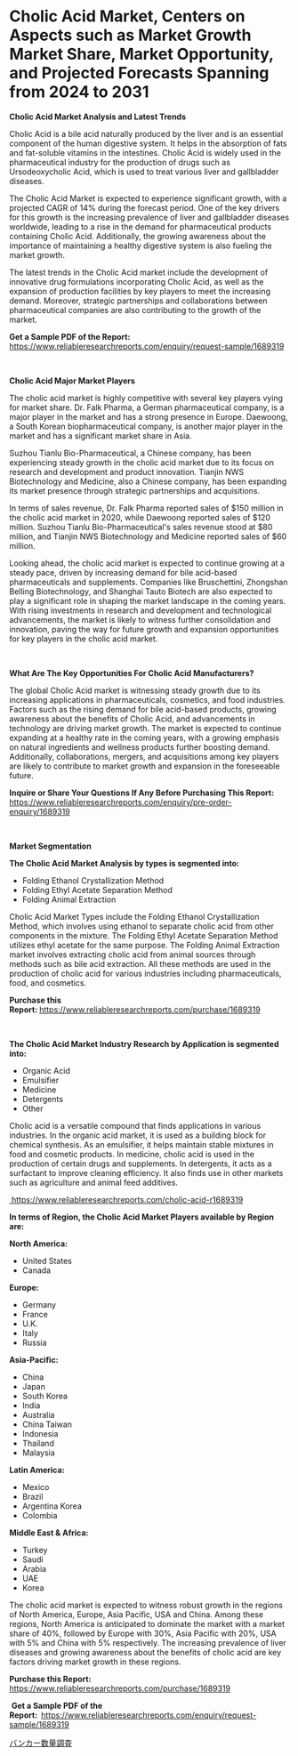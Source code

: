 <p><h1>Cholic Acid Market, Centers on Aspects such as Market Growth Market Share, Market Opportunity, and Projected Forecasts Spanning from 2024 to 2031</h1></p><p><strong>Cholic Acid Market Analysis and Latest Trends</strong></p>
<p><p>Cholic Acid is a bile acid naturally produced by the liver and is an essential component of the human digestive system. It helps in the absorption of fats and fat-soluble vitamins in the intestines. Cholic Acid is widely used in the pharmaceutical industry for the production of drugs such as Ursodeoxycholic Acid, which is used to treat various liver and gallbladder diseases.</p><p>The Cholic Acid Market is expected to experience significant growth, with a projected CAGR of 14% during the forecast period. One of the key drivers for this growth is the increasing prevalence of liver and gallbladder diseases worldwide, leading to a rise in the demand for pharmaceutical products containing Cholic Acid. Additionally, the growing awareness about the importance of maintaining a healthy digestive system is also fueling the market growth.</p><p>The latest trends in the Cholic Acid market include the development of innovative drug formulations incorporating Cholic Acid, as well as the expansion of production facilities by key players to meet the increasing demand. Moreover, strategic partnerships and collaborations between pharmaceutical companies are also contributing to the growth of the market.</p></p>
<p><strong>Get a Sample PDF of the Report:&nbsp;</strong> <a href="https://www.reliableresearchreports.com/enquiry/request-sample/1689319">https://www.reliableresearchreports.com/enquiry/request-sample/1689319</a></p>
<p>&nbsp;</p>
<p><strong>Cholic Acid Major Market Players</strong></p>
<p><p>The cholic acid market is highly competitive with several key players vying for market share. Dr. Falk Pharma, a German pharmaceutical company, is a major player in the market and has a strong presence in Europe. Daewoong, a South Korean biopharmaceutical company, is another major player in the market and has a significant market share in Asia.</p><p>Suzhou Tianlu Bio-Pharmaceutical, a Chinese company, has been experiencing steady growth in the cholic acid market due to its focus on research and development and product innovation. Tianjin NWS Biotechnology and Medicine, also a Chinese company, has been expanding its market presence through strategic partnerships and acquisitions.</p><p>In terms of sales revenue, Dr. Falk Pharma reported sales of $150 million in the cholic acid market in 2020, while Daewoong reported sales of $120 million. Suzhou Tianlu Bio-Pharmaceutical's sales revenue stood at $80 million, and Tianjin NWS Biotechnology and Medicine reported sales of $60 million.</p><p>Looking ahead, the cholic acid market is expected to continue growing at a steady pace, driven by increasing demand for bile acid-based pharmaceuticals and supplements. Companies like Bruschettini, Zhongshan Belling Biotechnology, and Shanghai Tauto Biotech are also expected to play a significant role in shaping the market landscape in the coming years. With rising investments in research and development and technological advancements, the market is likely to witness further consolidation and innovation, paving the way for future growth and expansion opportunities for key players in the cholic acid market.</p></p>
<p>&nbsp;</p>
<p><strong>What Are The Key Opportunities For Cholic Acid Manufacturers?</strong></p>
<p><p>The global Cholic Acid market is witnessing steady growth due to its increasing applications in pharmaceuticals, cosmetics, and food industries. Factors such as the rising demand for bile acid-based products, growing awareness about the benefits of Cholic Acid, and advancements in technology are driving market growth. The market is expected to continue expanding at a healthy rate in the coming years, with a growing emphasis on natural ingredients and wellness products further boosting demand. Additionally, collaborations, mergers, and acquisitions among key players are likely to contribute to market growth and expansion in the foreseeable future.</p></p>
<p><strong>Inquire or Share Your Questions If Any Before Purchasing This Report:</strong> <a href="https://www.reliableresearchreports.com/enquiry/pre-order-enquiry/1689319">https://www.reliableresearchreports.com/enquiry/pre-order-enquiry/1689319</a></p>
<p>&nbsp;</p>
<p><strong>Market Segmentation</strong></p>
<p><strong>The Cholic Acid Market Analysis by types is segmented into:</strong></p>
<p><ul><li>Folding Ethanol Crystallization Method</li><li>Folding Ethyl Acetate Separation Method</li><li>Folding Animal Extraction</li></ul></p>
<p><p>Cholic Acid Market Types include the Folding Ethanol Crystallization Method, which involves using ethanol to separate cholic acid from other components in the mixture. The Folding Ethyl Acetate Separation Method utilizes ethyl acetate for the same purpose. The Folding Animal Extraction market involves extracting cholic acid from animal sources through methods such as bile acid extraction. All these methods are used in the production of cholic acid for various industries including pharmaceuticals, food, and cosmetics.</p></p>
<p><strong>Purchase this Report:&nbsp;</strong><a href="https://www.reliableresearchreports.com/purchase/1689319">https://www.reliableresearchreports.com/purchase/1689319</a></p>
<p>&nbsp;</p>
<p><strong>The Cholic Acid Market Industry Research by Application is segmented into:</strong></p>
<p><ul><li>Organic Acid</li><li>Emulsifier</li><li>Medicine</li><li>Detergents</li><li>Other</li></ul></p>
<p><p>Cholic acid is a versatile compound that finds applications in various industries. In the organic acid market, it is used as a building block for chemical synthesis. As an emulsifier, it helps maintain stable mixtures in food and cosmetic products. In medicine, cholic acid is used in the production of certain drugs and supplements. In detergents, it acts as a surfactant to improve cleaning efficiency. It also finds use in other markets such as agriculture and animal feed additives.</p></p>
<p><a href="https://www.reliableresearchreports.com/cholic-acid-r1689319">&nbsp;https://www.reliableresearchreports.com/cholic-acid-r1689319</a></p>
<p><strong>In terms of Region, the Cholic Acid Market Players available by Region are:</strong></p>
<p>
    <p> <strong> North America: </strong>
        <ul>
            <li>United States</li>
            <li>Canada</li>
        </ul>
        </p> 
    <p> <strong> Europe: </strong>
        <ul>
            <li>Germany</li>
            <li>France</li>
            <li>U.K.</li>
            <li>Italy</li>
            <li>Russia</li>
        </ul>
        </p> 
    <p> <strong> Asia-Pacific: </strong>
        <ul>
            <li>China</li>
            <li>Japan</li>
            <li>South Korea</li>
            <li>India</li>
            <li>Australia</li>
            <li>China Taiwan</li>
            <li>Indonesia</li>
            <li>Thailand</li>
            <li>Malaysia</li>
        </ul>
        </p> 
    <p> <strong> Latin America: </strong>
        <ul>
            <li>Mexico</li>
            <li>Brazil</li>
            <li>Argentina Korea</li>
            <li>Colombia</li>
        </ul>
        </p> 
    <p> <strong> Middle East & Africa: </strong>
        <ul>
            <li>Turkey</li>
            <li>Saudi</li>
            <li>Arabia</li>
            <li>UAE</li>
            <li>Korea</li>
        </ul>
    </p>
    </p>
<p><p>The cholic acid market is expected to witness robust growth in the regions of North America, Europe, Asia Pacific, USA and China. Among these regions, North America is anticipated to dominate the market with a market share of 40%, followed by Europe with 30%, Asia Pacific with 20%, USA with 5% and China with 5% respectively. The increasing prevalence of liver diseases and growing awareness about the benefits of cholic acid are key factors driving market growth in these regions.</p></p>
<p><strong>Purchase this Report: </strong><a href="https://www.reliableresearchreports.com/purchase/1689319">https://www.reliableresearchreports.com/purchase/1689319</a></p>
<p>&nbsp;<strong>Get a Sample PDF of the Report:&nbsp;&nbsp;</strong><a href="https://www.reliableresearchreports.com/enquiry/request-sample/1689319">https://www.reliableresearchreports.com/enquiry/request-sample/1689319</a></p>
<p><strong></strong></p>
<p><p><a href="https://github.com/oafhukehf4709715/Market-Research-Report-List-3/blob/main/3723601183300.md">バンカー数量調査</a></p></p>